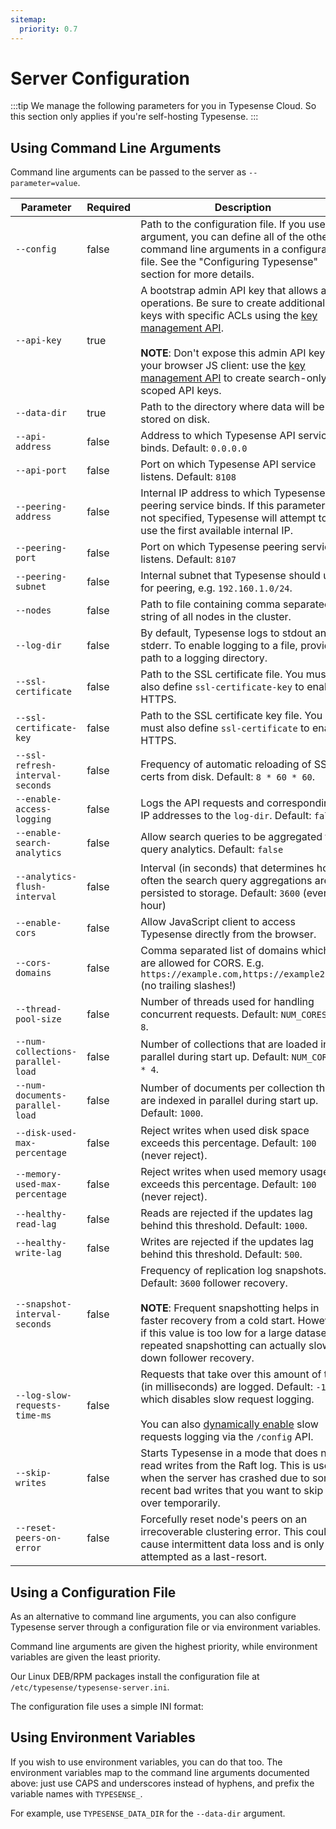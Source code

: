 ```yaml
---
sitemap:
  priority: 0.7
---
```


# Server Configuration

:::tip
We manage the following parameters for you in Typesense Cloud. So this section only applies if you're self-hosting Typesense.
:::

## Using Command Line Arguments

Command line arguments can be passed to the server as `--parameter=value`.

| Parameter      | Required    | Description                                                                                                                                                                                                                                                                                                                            |
| -------------- | ----------- |----------------------------------------------------------------------------------------------------------------------------------------------------------------------------------------------------------------------------------------------------------------------------------------------------------------------------------------| 
|`--config`         | false       | Path to the configuration file. If you use this argument, you can define all of the other command line arguments in a configuration file. See the "Configuring Typesense" section for more details.                                                                                                                                    |
|`--api-key`	|true	| A bootstrap admin API key that allows all operations. Be sure to create additional keys with specific ACLs using the [key management API](../api/api-keys.md). <br><br>**NOTE**: Don't expose this admin API key to your browser JS client: use the [key management API](../api/api-keys.md) to create search-only or scoped API keys. |
|`--data-dir`	|true	| Path to the directory where data will be stored on disk.                                                                                                                                                                                                                                                                               |
|`--api-address`	|false	| Address to which Typesense API service binds. Default: `0.0.0.0`                                                                                                                                                                                                                                                                       |
|`--api-port`	|false	| Port on which Typesense API service listens. Default: `8108`                                                                                                                                                                                                                                                                           |
|`--peering-address`	|false	| Internal IP address to which Typesense peering service binds. If this parameter is not specified, Typesense will attempt to use the first available internal IP.                                                                                                                                                                       |
|`--peering-port`	|false	| Port on which Typesense peering service listens. Default: `8107`                                                                                                                                                                                                                                                                       |
|`--peering-subnet`	|false	| Internal subnet that Typesense should use for peering, e.g. `192.160.1.0/24`.                                                                                                                                                                                                                                                          |
|`--nodes`	|false	| Path to file containing comma separated string of all nodes in the cluster.                                                                                                                                                                                                                                                            |
|`--log-dir`	|false	| By default, Typesense logs to stdout and stderr. To enable logging to a file, provide a path to a logging directory.                                                                                                                                                                                                                   |
|`--ssl-certificate`	|false	| Path to the SSL certificate file. You must also define `ssl-certificate-key` to enable HTTPS.                                                                                                                                                                                                                                          |
|`--ssl-certificate-key`	|false	| Path to the SSL certificate key file. You must also define `ssl-certificate` to enable HTTPS.                                                                                                                                                                                                                                          |
|`--ssl-refresh-interval-seconds`	|false	| Frequency of automatic reloading of SSL certs from disk. Default: `8 * 60 * 60`.                                                                                                                                                                                                                                                       |
|`--enable-access-logging`	|false	| Logs the API requests and corresponding IP addresses to the `log-dir`. Default: `false`                                                                                                                                                                                                                                                |
|`--enable-search-analytics`	|false	| Allow search queries to be aggregated for query analytics. Default: `false`                                                                                                                                                                                                                                                            |
|`--analytics-flush-interval`	|false	| Interval (in seconds) that determines how often the search query aggregations are persisted to storage. Default: `3600` (every hour)                                                                                                                                                                                                   |
|`--enable-cors`	|false	| Allow JavaScript client to access Typesense directly from the browser.                                                                                                                                                                                                                                                                 |
|`--cors-domains`	|false	| Comma separated list of domains which are allowed for CORS. E.g. `https://example.com,https://example2.com` (no trailing slashes!)                                                                                                                                                                                                     |
|`--thread-pool-size`	|false	| Number of threads used for handling concurrent requests. Default: `NUM_CORES * 8`.                                                                                                                                                                                                                                                     |
|`--num-collections-parallel-load`	|false	| Number of collections that are loaded in parallel during start up. Default: `NUM_CORES * 4`.                                                                                                                                                                                                                                           |
|`--num-documents-parallel-load`	|false	| Number of documents per collection that are indexed in parallel during start up. Default: `1000`.                                                                                                                                                                                                                                      |
|`--disk-used-max-percentage`	|false	| Reject writes when used disk space exceeds this percentage. Default: `100` (never reject).                                                                                                                                                                                                                                             |
|`--memory-used-max-percentage`	|false	| Reject writes when used memory usage exceeds this percentage. Default: `100` (never reject).                                                                                                                                                                                                                                           |
|`--healthy-read-lag`	|false	| Reads are rejected if the updates lag behind this threshold. Default: `1000`.                                                                                                                                                                                                                                                          |
|`--healthy-write-lag`	|false	| Writes are rejected if the updates lag behind this threshold. Default: `500`.                                                                                                                                                                                                                                                          |
|`--snapshot-interval-seconds`	|false	| Frequency of replication log snapshots. Default: `3600` follower recovery.<br><br>**NOTE**: Frequent snapshotting helps in faster recovery from a cold start. However, if this value is too low for a large dataset, repeated snapshotting can actually slow down follower recovery.                                                   |
|`--log-slow-requests-time-ms`	|false	| Requests that take over this amount of time (in milliseconds) are logged. Default: `-1` which disables slow request logging. <br><br>You can also [dynamically enable](../api/cluster-operations.md#toggle-slow-request-log) slow requests logging via the `/config` API.                                                              |
|`--skip-writes`	|false	| Starts Typesense in a mode that does not read writes from the Raft log. This is useful when the server has crashed due to some recent bad writes that you want to skip over temporarily.                                                                                                                                               |
|`--reset-peers-on-error`	|false	| Forcefully reset node's peers on an irrecoverable clustering error. This could cause intermittent data loss and is only attempted as a last-resort.                                                                                                                                                                                    |

## Using a Configuration File

As an alternative to command line arguments, you can also configure Typesense server through a configuration file or via environment variables.

Command line arguments are given the highest priority, while environment variables are given the least priority.

<Tabs :tabs="['Shell']">
  <template v-slot:Shell>

```bash
./typesense-server --config=/etc/typesense/typesense-server.ini
```

  </template>
</Tabs>

Our Linux DEB/RPM packages install the configuration file at `/etc/typesense/typesense-server.ini`.

The configuration file uses a simple INI format:

<Tabs :tabs="['INI']">
  <template v-slot:INI>

```ini
; /etc/typesense/typesense-server.ini

[server]

api-key = Rhsdhas2asasdasj2
data-dir = /var/lib/typesense
log-dir = /var/log/typesense
api-port = 9090
```
  </template>
</Tabs>

## Using Environment Variables

If you wish to use environment variables, you can do that too. The environment variables map to the command line arguments documented above: just use CAPS and underscores instead of hyphens, and prefix the variable names with `TYPESENSE_`.

For example, use `TYPESENSE_DATA_DIR` for the `--data-dir` argument.

<Tabs :tabs="['Shell']">
  <template v-slot:Shell>

```bash
TYPESENSE_DATA_DIR=/var/lib/typesense TYPESENSE_API_KEY=AS3das2awQ2 ./typesense-server
```
  </template>
</Tabs>
